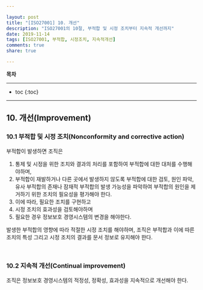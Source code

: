 ```yaml
---

layout: post
title: "[ISO27001] 10. 개선"
description: "ISO27001의 10절, 부적합 및 시정 조치부터 지속적 개선까지"
date: 2019-11-14
tags: [ISO27001, 부적합, 시정조치, 지속적개선]
comments: true
share: true

---
```


**목차**

---

* toc
{:toc}

---

## 10. 개선(Improvement)
### 10.1 부적합 및 시정 조치(Nonconformity and corrective action)

부적합이 발생하면 조직은

1. 통제 및 시정을 위한 조치와 결과의 처리를 포함하여 부적합에 대한 대처를 수행해야하며,
2. 부적합이 재발하거나 다른 곳에서 발생하지 않도록 부적합에 대한 검토, 원인 파악, 유사 부적합의 존재나 잠재적 부적합의 발생 가능성을 파악하여 부적합의 원인을 제거하기 위한 조치의 필요성을 평가해야 한다.
3. 이에 따라, 필요한 조치를 구현하고
4. 시정 조치의 효과성을 검토해야하며
5. 필요한 경우 정보보호 경영시스템의 변경을 해야한다.

발생한 부적합의 영향에 따라 적절한 시정 조치를 해야하며, 조직은 부적합과 이에 따른 조치의 특성 그리고 시정 조치의 결과를 문서 정보로 유지해야 한다.

<br>

### 10.2 지속적 개선(Continual improvement)

조직은 정보보호 경영시스템의 적정성, 정확성, 효과성을 지속적으로 개선해야 한다.
